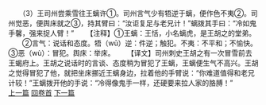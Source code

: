 　　（3）王司州尝乘雪往王螭许①。司州言气少有牾逆于螭，便作色不夷②。司州觉恶，便舆床就之③，持其臂曰：“汝讵复足与老兄计！”螭拨其手曰：“冷如鬼手馨，强来捉人臂！”
　　【注释】①王螭：王恬，小名螭虎，是王胡之的堂弟。
　　②言气：说话和态度。牾（wū）逆：件逆；触犯。不夷：不平和；不愉快。③恶（wù）：冒犯。舆床：举床。
　　【译文】司州刺史王胡之有一次冒雪前去王蝎府上。王胡之说话时的言谈、态度稍为冒犯了王螭，王螭便生气不高兴。王胡之觉得冒犯了他，就把坐床挪近王螭身边，拉着他的手臂说：“你难道值得和老兄计较！”王螭拨开他的手说：“冷得像鬼手一样，还硬要来拉人家的胳膊！”
<br>[上一篇](31_2) [回卷首](31_0) [下一篇](31_4)
